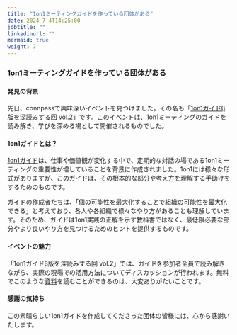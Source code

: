 ```yaml
---
title: "1on1ミーティングガイドを作っている団体がある"
date: 2024-7-4T14:25:00
jobtitle: ""
linkedinurl: ""
mermaid: true
weight: 7
---
```


### 1on1ミーティングガイドを作っている団体がある

#### 発見の背景

先日、connpassで興味深いイベントを見つけました。その名も「[1on1ガイドβ版を深読みする回 vol.2](https://career-update-org.connpass.com/event/324235/)」です。このイベントは、1on1ミーティングのガイドを読み解き、学びを深める場として開催されるものでした。

#### 1on1ガイドとは？

[1on1ガイド](https://guide.1on1guide.org/contents/prerequisites-for-1on1.html)は、仕事や価値観が変化する中で、定期的な対話の場である1on1ミーティングの重要性が増していることを背景に作成されました。1on1には様々な形式がありますが、このガイドは、その根本的な部分や考え方を理解する手助けをするためのものです。

ガイドの作成者たちは、「個の可能性を最大化することで組織の可能性を最大化できる」と考えており、各人や各組織で様々なやり方があることも理解しています。そのため、ガイドは1on1実践の正解を示す教科書ではなく、最低限必要な部分やより良いやり方を見つけるためのヒントを提供するものです。

#### イベントの魅力

「1on1ガイドβ版を深読みする回 vol.2」では、ガイドを参加者全員で読み解きながら、実際の現場での活用方法についてディスカッションが行われます。無料でこのような[資料](https://guide.1on1guide.org/contents/prerequisites-for-1on1.html)を読むことができるのは、大変ありがたいことです。

#### 感謝の気持ち

この素晴らしい1on1ガイドを作成してくださった団体の皆様には、心から感謝いたします。
